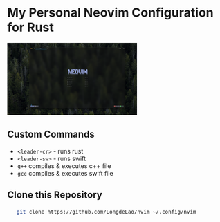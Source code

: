 # My Personal Neovim Configuration for Rust
<div>
   <img src="assets/Configuration.png" alt="Image" width="300" style="display: inline-block; margin-right: 10px;"/>
</div>

## Custom Commands
 - `<leader-cr>` - runs rust 
 - `<leader-sw>` - runs swift 
 - `g++` compiles & executes c++ file 
 - `gcc` compiles & executes swift file 


## Clone this Repository
 ```sh
    git clone https://github.com/LongdeLao/nvim ~/.config/nvim
 ```
